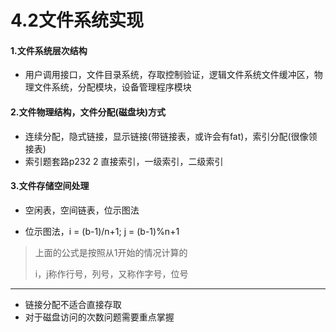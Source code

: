 # 4.2文件系统实现

#### 1.文件系统层次结构

* 用户调用接口，文件目录系统，存取控制验证，逻辑文件系统文件缓冲区，物理文件系统，分配模块，设备管理程序模块

#### 2.文件物理结构，文件分配(磁盘块)方式

* 连续分配，隐式链接，显示链接(带链接表，或许会有fat)，索引分配(很像领接表)
* 索引题套路p232 2 直接索引，一级索引，二级索引

#### 3.文件存储空间处理

* 空闲表，空间链表，位示图法


* 位示图法，i = (b-1)/n+1; j = (b-1)%n+1

> 上面的公式是按照从1开始的情况计算的
>
> i，j称作行号，列号，又称作字号，位号



***

* 链接分配不适合直接存取
* 对于磁盘访问的次数问题需要重点掌握